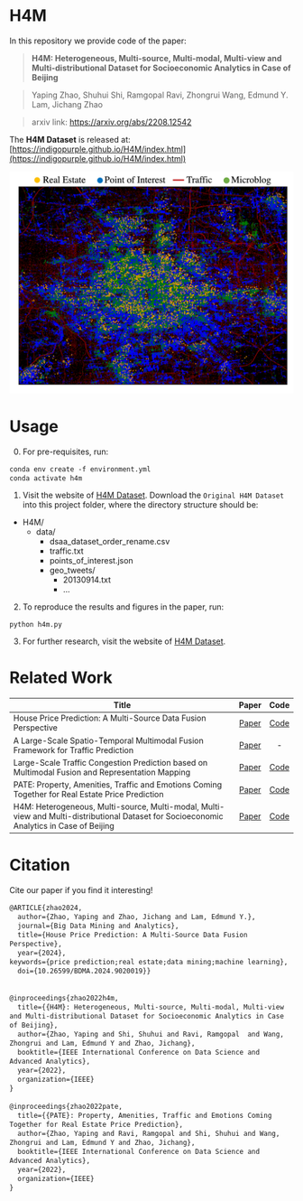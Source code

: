 # H4M
In this repository we provide code of the paper:
> **H4M: Heterogeneous, Multi-source, Multi-modal, Multi-view and Multi-distributional Dataset for Socioeconomic Analytics in Case of Beijing**

> Yaping Zhao, Shuhui Shi,  Ramgopal Ravi, Zhongrui Wang, Edmund Y. Lam, Jichang Zhao

> arxiv link: https://arxiv.org/abs/2208.12542

The **H4M Dataset** is released at: [https://indigopurple.github.io/H4M/index.html](https://indigopurple.github.io/H4M/index.html)

<p align="center">
<img src="img/H4M.jpg">
</p>

# Usage
0. For pre-requisites, run:
```
conda env create -f environment.yml
conda activate h4m
```
1. Visit the website of [H4M Dataset](https://indigopurple.github.io/H4M/index.html). Download the `Original H4M Dataset` into this project folder, where the directory structure should be:
- H4M/
    - data/
      - dsaa_dataset_order_rename.csv
      - traffic.txt
      - points_of_interest.json
      - geo_tweets/
         - 20130914.txt
         - ...
2. To reproduce the results and figures in the paper, run:
```
python h4m.py
```
3. For further research, visit the website of [H4M Dataset](https://indigopurple.github.io/H4M/index.html).

# Related Work
| Title                          |                              Paper                              |                      Code                      |
|--------------------------------|:---------------------------------------------------------------:|:----------------------------------------------:|
| House Price Prediction: A Multi-Source Data Fusion Perspective                        | [Paper](https://ieeexplore.ieee.org/abstract/document/10654670) | [Code](https://github.com/IndigoPurple/house)  |
| A Large-Scale Spatio-Temporal Multimodal Fusion Framework for Traffic Prediction                          | [Paper](https://ieeexplore.ieee.org/abstract/document/10654669) |                       -                        |
| Large-Scale Traffic Congestion Prediction based on Multimodal Fusion and Representation Mapping                           |            [Paper](https://arxiv.org/abs/2208.11061)            | [Code](https://github.com/luckkyzhou/TCP-MFRM) |
| PATE: Property, Amenities, Traffic and Emotions Coming Together for Real Estate Price Prediction                      |            [Paper](https://arxiv.org/abs/2209.05471)             |  [Code](https://github.com/IndigoPurple/PATE)  |
| H4M: Heterogeneous, Multi-source, Multi-modal, Multi-view and Multi-distributional Dataset for Socioeconomic Analytics in Case of Beijing |                            [Paper](https://arxiv.org/abs/2208.12542)                            |                    [Code](https://github.com/IndigoPurple/H4M)                    |


# Citation
Cite our paper if you find it interesting!
```
@ARTICLE{zhao2024,
  author={Zhao, Yaping and Zhao, Jichang and Lam, Edmund Y.},
  journal={Big Data Mining and Analytics}, 
  title={House Price Prediction: A Multi-Source Data Fusion Perspective}, 
  year={2024},
keywords={price prediction;real estate;data mining;machine learning},
  doi={10.26599/BDMA.2024.9020019}}


@inproceedings{zhao2022h4m,
  title={{H4M}: Heterogeneous, Multi-source, Multi-modal, Multi-view and Multi-distributional Dataset for Socioeconomic Analytics in Case of Beijing},
  author={Zhao, Yaping and Shi, Shuhui and Ravi, Ramgopal  and Wang, Zhongrui and Lam, Edmund Y and Zhao, Jichang},
  booktitle={IEEE International Conference on Data Science and Advanced Analytics},
  year={2022},
  organization={IEEE}
}

@inproceedings{zhao2022pate,
  title={{PATE}: Property, Amenities, Traffic and Emotions Coming Together for Real Estate Price Prediction},
  author={Zhao, Yaping and Ravi, Ramgopal and Shi, Shuhui and Wang, Zhongrui and Lam, Edmund Y and Zhao, Jichang},
  booktitle={IEEE International Conference on Data Science and Advanced Analytics},
  year={2022},
  organization={IEEE}
}
```
